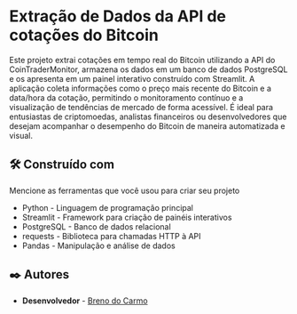# Extração de Dados da API de cotações do Bitcoin

Este projeto extrai cotações em tempo real do Bitcoin utilizando a API do CoinTraderMonitor, armazena os dados em um banco de dados PostgreSQL e os apresenta em um painel interativo construído com Streamlit. A aplicação coleta informações como o preço mais recente do Bitcoin e a data/hora da cotação, permitindo o monitoramento contínuo e a visualização de tendências de mercado de forma acessível. É ideal para entusiastas de criptomoedas, analistas financeiros ou desenvolvedores que desejam acompanhar o desempenho do Bitcoin de maneira automatizada e visual.


## 🛠️ Construído com

Mencione as ferramentas que você usou para criar seu projeto

* Python - Linguagem de programação principal
* Streamlit - Framework para criação de painéis interativos
* PostgreSQL - Banco de dados relacional
* requests - Biblioteca para chamadas HTTP à API
* Pandas - Manipulação e análise de dados

## ✒️ Autores


* **Desenvolvedor** - [Breno do Carmo](https://www.linkedin.com/in/breno-do-carmo/)